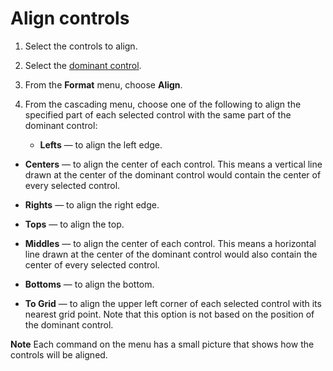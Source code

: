
# Align controls




1. Select the controls to align.
    
2. Select the [dominant control](7ce2c60f-29fb-96e2-2516-73c99a6e7cff.md).
    
3. From the  **Format** menu, choose **Align**.
    
4. From the cascading menu, choose one of the following to align the specified part of each selected control with the same part of the dominant control:
    
    
    
      -  **Lefts** — to align the left edge.
    
  -  **Centers** — to align the center of each control. This means a vertical line drawn at the center of the dominant control would contain the center of every selected control.
    
  -  **Rights** — to align the right edge.
    
  -  **Tops** — to align the top.
    
  -  **Middles** — to align the center of each control. This means a horizontal line drawn at the center of the dominant control would also contain the center of every selected control.
    
  -  **Bottoms** — to align the bottom.
    
  -  **To Grid** — to align the upper left corner of each selected control with its nearest grid point. Note that this option is not based on the position of the dominant control.
    

    
    




 **Note**  Each command on the menu has a small picture that shows how the controls will be aligned.

